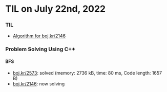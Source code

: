 # **TIL on July 22nd, 2022**
### TIL
- [Algorithm for boj.kr/2146](../../../Problem%20Solving/boj/Breadth%20first%20search/2146-07-22-2022.cpp)


### Problem Solving Using C++
#### BFS
- [boj.kr/2573](../../../Problem%20Solving/boj/Breadth%20first%20search/2573-07-21-2022.cpp): solved (memory: 2736 kB, time: 80 ms, Code length: 1657 B)
- [boj.kr/2146](../../../Problem%20Solving/boj/Breadth%20first%20search/2146-07-22-2022.cpp): now solving